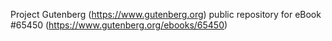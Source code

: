 Project Gutenberg (https://www.gutenberg.org) public repository for
eBook #65450 (https://www.gutenberg.org/ebooks/65450)
